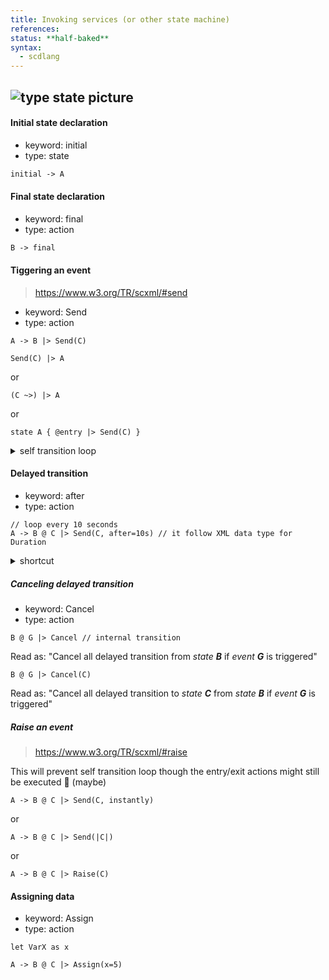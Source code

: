 ```yaml
---
title: Invoking services (or other state machine)
references:
status: **half-baked**
syntax:
  - scdlang
---
```

![type state picture]()
---
#### Initial state declaration
- keyword: initial
- type: state

```scxml
initial -> A
```

#### Final state declaration
- keyword: final
- type: action

```scxml
B -> final
```

#### Tiggering an event
> https://www.w3.org/TR/scxml/#send
- keyword: Send
- type: action

```scl
A -> B |> Send(C)
```

```scl
Send(C) |> A
```
or
```scl
(C ~>) |> A
```
or
```scl
state A { @entry |> Send(C) }
```

<details><summary>self transition loop</summary>

```scl
->> B @ C |> Send(C)
B -> C @ G
```
Read as: "Loop transition to *state **B*** as long as *event **G*** is not triggered"
</details>

#### Delayed transition
- keyword: after
- type: action

```scl
// loop every 10 seconds
A -> B @ C |> Send(C, after=10s) // it follow XML data type for Duration
```

<details><summary>shortcut</summary>

> references: https://xstate.js.org/docs/guides/delays.html#behind-the-scenes

```scl
A -> B @ after(0.5s)
```
is a shortcut of
```scl
A <| Send(UUID, after=0.5s)
A -> B @ UUID
```
or
```scl
state A { @entry |> Send(UUID, after=0.5s) }
A -> B @ UUID
```
</details>

##### Canceling delayed transition
- keyword: Cancel
- type: action

```scl
B @ G |> Cancel // internal transition
```
Read as: "Cancel all delayed transition from *state **B*** if *event **G*** is triggered"

```scl
B @ G |> Cancel(C)
```
Read as: "Cancel all delayed transition to *state **C*** from *state **B*** if *event **G*** is triggered"

##### Raise an event
> https://www.w3.org/TR/scxml/#raise

This will prevent self transition loop though the entry/exit actions might still be executed 🤔 (maybe)
```scl
A -> B @ C |> Send(C, instantly)
```
or
```scl
A -> B @ C |> Send(|C|)
```
or
```scl
A -> B @ C |> Raise(C)
```

#### Assigning data
- keyword: Assign
- type: action

```scl
let VarX as x

A -> B @ C |> Assign(x=5)
```
